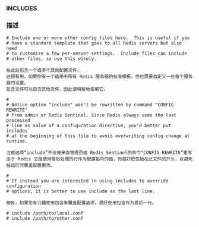 ### INCLUDES

### 描述


    # Include one or more other config files here.  This is useful if you
    # have a standard template that goes to all Redis servers but also need
    # to customize a few per-server settings.  Include files can include
    # other files, so use this wisely.

    在此处包含一个或多个其他配置文件。 
    这很有用，如果你有一个适用于所有 Redis 服务器的标准模板，但也需要自定义一些每个服务器的设置。 
    包含文件可以包含其他文件，因此请明智地使用它。

    #
    # Notice option "include" won't be rewritten by command "CONFIG REWRITE"
    # from admin or Redis Sentinel. Since Redis always uses the last processed
    # line as value of a configuration directive, you'd better put includes
    # at the beginning of this file to avoid overwriting config change at runtime.

    注意选项“include”不会被来自管理员或 Redis Sentinel的命令“CONFIG REWRITE”重写
    由于 Redis 总是使用最后处理的行作为配置指令的值，你最好把包括在此文件的开头，以避免在运行时覆盖配置更改。

    #
    # If instead you are interested in using includes to override configuration
    # options, it is better to use include as the last line.

    相反，如果您有兴趣使用包含来覆盖配置选项，最好使用包含作为最后一行。

    # include /path/to/local.conf
    # include /path/to/other.conf
